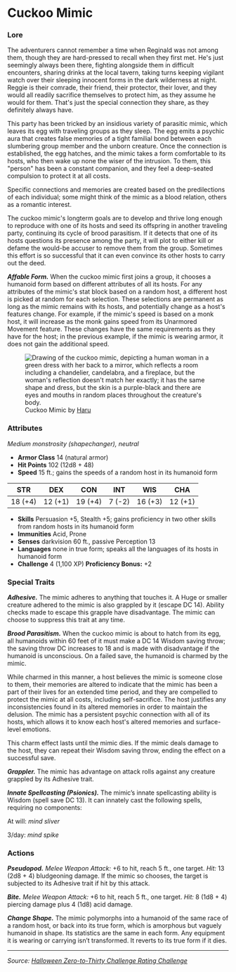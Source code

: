 # Cuckoo Mimic

### Lore

The adventurers cannot remember a time when Reginald was not among them, though they are hard-pressed to recall when they first met. He's just seemingly always been there, fighting alongside them in difficult encounters, sharing drinks at the local tavern, taking turns keeping vigilant watch over their sleeping innocent forms in the dark wilderness at night. Reggie is their comrade, their friend, their protector, their lover, and they would all readily sacrifice themselves to protect him, as they assume he would for them. That's just the special connection they share, as they definitely always have.

This party has been tricked by an insidious variety of parasitic mimic, which leaves its egg with traveling groups as they sleep. The egg emits a psychic aura that creates false memories of a tight familial bond between each slumbering group member and the unborn creature. Once the connection is established, the egg hatches, and the mimic takes a form comfortable to its hosts, who then wake up none the wiser of the intrusion. To them, this "person" has been a constant companion, and they feel a deep-seated compulsion to protect it at all costs.

Specific connections and memories are created based on the predilections of each individual; some might think of the mimic as a blood relation, others as a romantic interest.

The cuckoo mimic's longterm goals are to develop and thrive long enough to reproduce with one of its hosts and seed its offspring in another traveling party, continuing its cycle of brood parasitism. If it detects that one of its hosts questions its presence among the party, it will plot to either kill or defame the would-be accuser to remove them from the group. Sometimes this effort is so successful that it can even convince its other hosts to carry out the deed.

_**Affable Form.**_ When the cuckoo mimic first joins a group, it chooses a humanoid form based on different attributes of all its hosts. For any attributes of the mimic's stat block based on a random host, a different host is picked at random for each selection. These selections are permanent as long as the mimic remains with its hosts, and potentially change as a host's features change. For example, if the mimic's speed is based on a monk host, it will increase as the monk gains speed from its Unarmored Movement feature. These changes have the same requirements as they have for the host; in the previous example, if the mimic is wearing armor, it does not gain the additional speed.

<figure>
  <img src="https://github.com/mpanighetti/dnd5e-030crc/raw/main/artwork/cuckoo-mimic-haru.png" alt="Drawing of the cuckoo mimic, depicting a human woman in a green dress with her back to a mirror, which reflects a room including a chandelier, candelabra, and a fireplace, but the woman's reflection doesn't match her exactly; it has the same shape and dress, but the skin is a purple-black and there are eyes and mouths in random places throughout the creature's body." />
  <figcaption>Cuckoo Mimic by <a href="https://twitter.com/200dollarHaru">Haru</a></figcaption>
</figure>

### Attributes

_Medium monstrosity (shapechanger), neutral_

- **Armor Class** 14 (natural armor)
- **Hit Points** 102 (12d8 + 48)
- **Speed** 15 ft.; gains the speeds of a random host in its humanoid form

|  STR  |  DEX  |  CON  |  INT  |  WIS  |  CHA  |
|:-----:|:-----:|:-----:|:-----:|:-----:|:-----:|
|18 (+4)|12 (+1)|19 (+4)| 7 (-2)|16 (+3)|12 (+1)|

- **Skills** Persuasion +5, Stealth +5; gains proficiency in two other skills from random hosts in its humanoid form
- **Immunities** Acid, Prone
- **Senses** darkvision 60 ft., passive Perception 13
- **Languages** none in true form; speaks all the languages of its hosts in humanoid form
- **Challenge** 4 (1,100 XP) **Proficiency Bonus:** +2

### Special Traits

_**Adhesive.**_ The mimic adheres to anything that touches it. A Huge or smaller creature adhered to the mimic is also grappled by it (escape DC 14). Ability checks made to escape this grapple have disadvantage. The mimic can choose to suppress this trait at any time.

_**Brood Parasitism.**_ When the cuckoo mimic is about to hatch from its egg, all humanoids within 60 feet of it must make a DC 14 Wisdom saving throw; the saving throw DC increases to 18 and is made with disadvantage if the humanoid is unconscious. On a failed save, the humanoid is charmed by the mimic.

While charmed in this manner, a host believes the mimic is someone close to them, their memories are altered to indicate that the mimic has been a part of their lives for an extended time period, and they are compelled to protect the mimic at all costs, including self-sacrifice. The host justifies any inconsistencies found in its altered memories in order to maintain the delusion. The mimic has a persistent psychic connection with all of its hosts, which allows it to know each host's altered memories and surface-level emotions.

This charm effect lasts until the mimic dies. If the mimic deals damage to the host, they can repeat their Wisdom saving throw, ending the effect on a successful save.

_**Grappler.**_ The mimic has advantage on attack rolls against any creature grappled by its Adhesive trait.

_**Innate Spellcasting (Psionics).**_ The mimic’s innate spellcasting ability is Wisdom (spell save DC 13). It can innately cast the following spells, requiring no components:

At will: _mind sliver_

3/day: _mind spike_

### Actions

_**Pseudopod.**_ _Melee Weapon Attack:_ +6 to hit, reach 5 ft., one target. _Hit:_ 13 (2d8 + 4) bludgeoning damage. If the mimic so chooses, the target is subjected to its Adhesive trait if hit by this attack.

_**Bite.**_ _Melee Weapon Attack:_ +6 to hit, reach 5 ft., one target. _Hit:_ 8 (1d8 + 4) piercing damage plus 4 (1d8) acid damage.

_**Change Shape.**_ The mimic polymorphs into a humanoid of the same race of a random host, or back into its true form, which is amorphous but vaguely humanoid in shape. Its statistics are the same in each form. Any equipment it is wearing or carrying isn’t transformed. It reverts to its true form if it dies.

---

_Source: [Halloween Zero-to-Thirty Challenge Rating Challenge](https://mpanighetti.tumblr.com/tagged/030crc)_

